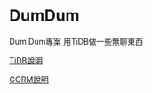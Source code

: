 # DumDum
Dum Dum專案 用TiDB做一些無聊東西


[TiDB說明](https://docs.pingcap.com/zh/)

[GORM說明](https://gorm.io/zh_CN/)